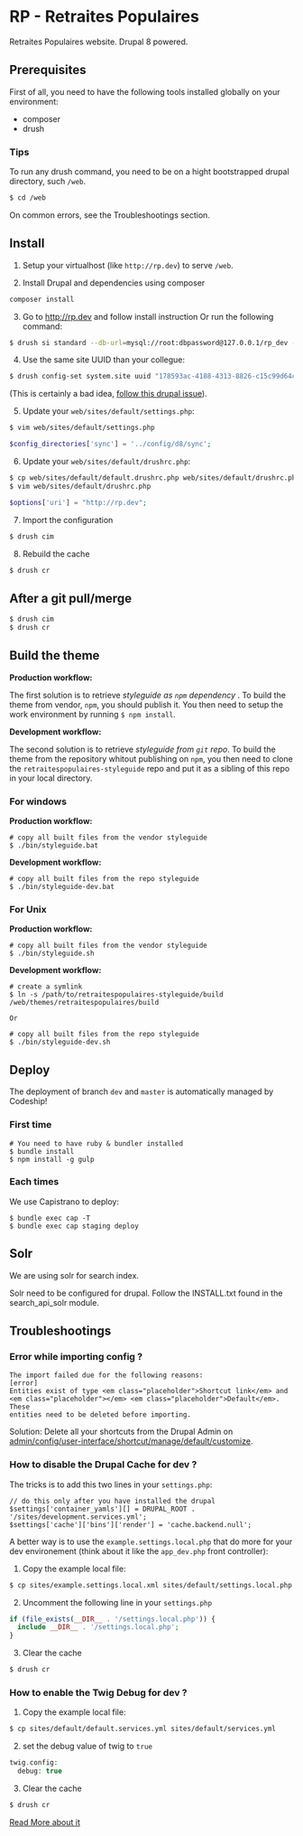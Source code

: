 # RP - Retraites Populaires
Retraites Populaires website. Drupal 8 powered.


## Prerequisites

First of all, you need to have the following tools installed globally on your environment:

  * composer
  * drush

### Tips

To run any drush command, you need to be on a hight bootstrapped drupal directory, such `/web`.

  ```bash
  $ cd /web
  ```

On common errors, see the Troubleshootings section.

## Install

1. Setup your virtualhost (like `http://rp.dev`) to serve `/web`.

2. Install Drupal and dependencies using composer

  ```bash
  composer install
  ```

3. Go to http://rp.dev and follow install instruction
   Or run the following command:

  ```bash
  $ drush si standard --db-url=mysql://root:dbpassword@127.0.0.1/rp_dev --site-name="Retraites Populaires" --account-name=admin --account-pass=admin --account-mail=dev@antistatique.net
  ```

4. Use the same site UUID than your collegue:

  ```bash
  $ drush config-set system.site uuid "178593ac-4188-4313-8826-c15c99d64cc4"
  ```

  (This is certainly a bad idea, [follow this drupal issue](https://www.drupal.org/node/1613424)).

5. Update your  `web/sites/default/settings.php`:

  ```bash
  $ vim web/sites/default/settings.php
  ```

  ```php
  $config_directories['sync'] = '../config/d8/sync';
  ```

6. Update your `web/sites/default/drushrc.php`:

  ```bash
  $ cp web/sites/default/default.drushrc.php web/sites/default/drushrc.php
  $ vim web/sites/default/drushrc.php
  ```

  ```php
  $options['uri'] = "http://rp.dev";
  ```

7. Import the configuration

  ```bash
  $ drush cim
  ```

8. Rebuild the cache

  ```bash
  $ drush cr
  ```

## After a git pull/merge

  ```bash
  $ drush cim
  $ drush cr
  ```

## Build the theme

**Production workflow:**

The first solution is to retrieve *styleguide as `npm` dependency* .
To build the theme from vendor, `npm`, you should publish it. You then need to setup the work environment by running `$ npm install`.

**Development workflow:**

The second solution is to retrieve *styleguide from `git` repo*.
To build the theme from the repository whitout publishing on `npm`, you then need to clone the `retraitespopulaires-styleguide` repo and put it as a sibling of this repo in your local directory.

### For windows

**Production workflow:**

    # copy all built files from the vendor styleguide
    $ ./bin/styleguide.bat

**Development workflow:**

    # copy all built files from the repo styleguide
    $ ./bin/styleguide-dev.bat

### For Unix

**Production workflow:**

    # copy all built files from the vendor styleguide
    $ ./bin/styleguide.sh

**Development workflow:**

    # create a symlink
    $ ln -s /path/to/retraitespopulaires-styleguide/build /web/themes/retraitespopulaires/build

    Or

    # copy all built files from the repo styleguide
    $ ./bin/styleguide-dev.sh

## Deploy
The deployment of branch `dev` and `master` is automatically managed by Codeship!


### First time

    # You need to have ruby & bundler installed
    $ bundle install
    $ npm install -g gulp

### Each times
We use Capistrano to deploy:

    $ bundle exec cap -T
    $ bundle exec cap staging deploy
    
    
## Solr
We are using solr for search index.

Solr need to be configured for drupal. Follow the INSTALL.txt found in the search_api_solr module.

## Troubleshootings

### Error while importing config ?

```
The import failed due for the following reasons:                                                                                                   [error]
Entities exist of type <em class="placeholder">Shortcut link</em> and <em class="placeholder"></em> <em class="placeholder">Default</em>. These
entities need to be deleted before importing.
```

Solution: Delete all your shortcuts from the Drupal Admin on [admin/config/user-interface/shortcut/manage/default/customize](admin/config/user-interface/shortcut/manage/default/customize).

### How to disable the Drupal Cache for dev ?
The tricks is to add this two lines in your `settings.php`:

    // do this only after you have installed the drupal
    $settings['container_yamls'][] = DRUPAL_ROOT . '/sites/development.services.yml';
    $settings['cache']['bins']['render'] = 'cache.backend.null';

A better way is to use the `example.settings.local.php` that do more for your dev environement (think about it like the `app_dev.php` front controller):

 1. Copy the example local file:

  ```bash
  $ cp sites/example.settings.local.xml sites/default/settings.local.php
  ```

 2. Uncomment the following line in your `settings.php`

  ```php
  if (file_exists(__DIR__ . '/settings.local.php')) {
    include __DIR__ . '/settings.local.php';
  }
  ```

 3. Clear the cache

  ```bash
  $ drush cr
  ```

### How to enable the Twig Debug for dev ?

 1. Copy the example local file:

  ```bash
  $ cp sites/default/default.services.yml sites/default/services.yml
  ```

 2. set the debug value of twig to `true`

  ```php
  twig.config:
    debug: true
  ```

 3. Clear the cache

  ```bash
  $ drush cr
  ```

[Read More about it](https://www.drupal.org/node/1903374)
